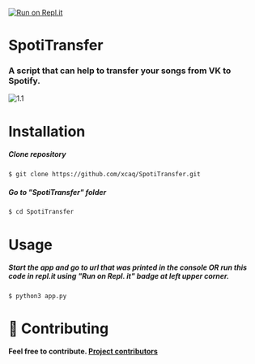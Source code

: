 [![Run on Repl.it](https://repl.it/badge/github/xcaq/SpotiTransfer)](https://repl.it/github/xcaq/SpotiTransfer)
# SpotiTransfer
### A script that can help to transfer your songs from VK to Spotify.
![1.1](https://github.com/xcaq/SpotiTransfer/blob/master/images/vkontakte.png)

# Installation

##### Clone repository
```bash
$ git clone https://github.com/xcaq/SpotiTransfer.git
```

##### Go to "SpotiTransfer" folder
```bash
$ cd SpotiTransfer
```

# Usage
##### Start the app and go to url that was printed in the console OR run this code in repl.it using "Run on Repl. it" badge at left upper corner.
```bash
$ python3 app.py
```
# 🤝 Contributing
#### Feel free to contribute. <a href="https://github.com/xcaq/SpotiTransfer/graphs/contributors" align=center>Project contributors</a>

